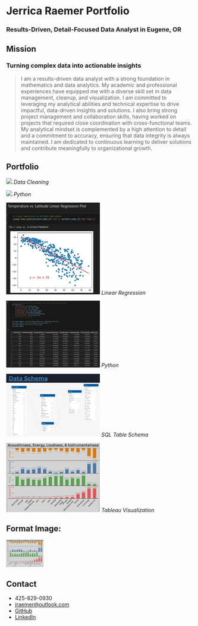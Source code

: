 # Jerrica Raemer Portfolio
### Results-Driven, Detail-Focused Data Analyst in Eugene, OR

## Mission
### Turning complex data into actionable insights
> I am a results-driven data analyst with a strong foundation in mathematics and data analytics. My academic and professional experiences have equipped me with a diverse skill set in data management, cleanup, and visualization. I am committed to leveraging my analytical abilities and technical expertise to drive impactful, data-driven insights and solutions. I also bring strong project management and collaboration skills, having worked on projects that required close coordination with cross-functional teams. My analytical mindset is complemented by a high attention to detail and a commitment to accuracy, ensuring that data integrity is always maintained. I am dedicated to continuous learning to deliver solutions and contribute meaningfully to organizational growth.

## Portfolio
<p>
  <img src="Data_Cleaning_SQL_Python.JPG)" width="50%" />
  <em>Data Cleaning</em>
</p>
<p>
  <img src="Line_Plot_Python.JPG)" width="50%" />
  <em>Python</em>
</p>
<p>
  <img src="Linear_Regression.JPG" width="50%" />
  <em>Linear Regression</em>
</p>
<p>
  <img src="Python_Dict.JPG" width="50%" />
  <em>Python</em>
</p>
<p>
  <img src="SQL_Table_Schema.JPG" width="50%" />
  <em>SQL Table Schema</em>
</p>
<p>
  <img  src="Tableau_Music.JPG" width="50%" />
  <em>Tableau Visualization</em>
</p>

## Format Image:
<img src="Tableau_Music.JPG" width="100">

## Contact
+ 425-829-0930
+ jraemer@outlook.com
+ [GitHub](https://github.com/JerricaRaemer)
+ [LinkedIn](https://www.linkedin.com/in/jerrica-raemer/)
